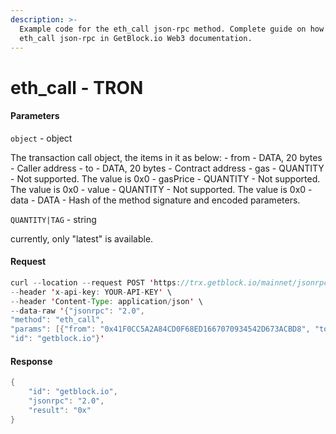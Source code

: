 ```yaml
---
description: >-
  Example code for the eth_call json-rpc method. Сomplete guide on how to use
  eth_call json-rpc in GetBlock.io Web3 documentation.
---
```


# eth\_call - TRON

#### Parameters

`object` - object

The transaction call object, the items in it as below: - from - DATA, 20 bytes - Caller address - to - DATA, 20 bytes - Contract address - gas - QUANTITY - Not supported. The value is 0x0 - gasPrice - QUANTITY - Not supported. The value is 0x0 - value - QUANTITY - Not supported. The value is 0x0 - data - DATA - Hash of the method signature and encoded parameters.

`QUANTITY|TAG` - string

currently, only "latest" is available.

#### Request

```java
curl --location --request POST 'https://trx.getblock.io/mainnet/jsonrpc' \
--header 'x-api-key: YOUR-API-KEY' \
--header 'Content-Type: application/json' \
--data-raw '{"jsonrpc": "2.0",
"method": "eth_call",
"params": [{"from": "0x41F0CC5A2A84CD0F68ED1667070934542D673ACBD8", "to": "0x4170082243784DCDF3042034E7B044D6D342A91360", "gas": "0x01", "gasPrice": "0x8c", "value": "0x01", "data": "0x70a08231000000000000000000000041f0cc5a2a84cd0f68ed1667070934542d673acbd8"}, "latest"],
"id": "getblock.io"}'
```

#### Response

```java
{
    "id": "getblock.io",
    "jsonrpc": "2.0",
    "result": "0x"
}
```

